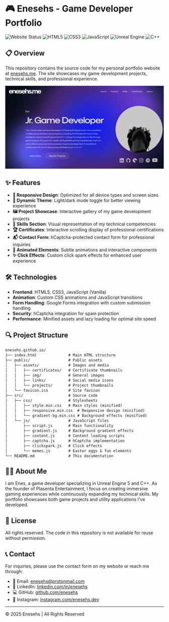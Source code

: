 # 🎮 Enesehs - Game Developer Portfolio

![Website Status](https://img.shields.io/website?url=https%3A%2F%2Fenesehs.me&label=website&style=for-the-badge)
![HTML5](https://img.shields.io/badge/HTML5-E34F26?style=for-the-badge&logo=html5&logoColor=white)
![CSS3](https://img.shields.io/badge/CSS3-1572B6?style=for-the-badge&logo=css3&logoColor=white)
![JavaScript](https://img.shields.io/badge/JavaScript-F7DF1E?style=for-the-badge&logo=javascript&logoColor=black)
![Unreal Engine](https://img.shields.io/badge/Unreal_Engine-0E1128?style=for-the-badge&logo=unreal-engine&logoColor=white)
![C++](https://img.shields.io/badge/C++-00599C?style=for-the-badge&logo=c%2B%2B&logoColor=white)

## 📋 Overview

This repository contains the source code for my personal portfolio website at [enesehs.me](https://enesehs.me). The site showcases my game development projects, technical skills, and professional experience.

![Website Preview](https://raw.githubusercontent.com/enesehs/enesehs.github.io/main/public/assets/img/meta.webp)

## ✨ Features

- **📱 Responsive Design**: Optimized for all device types and screen sizes
- **🎨 Dynamic Theme**: Light/dark mode toggle for better viewing experience
- **🖼️ Project Showcase**: Interactive gallery of my game development projects
- **📜 Skills Section**: Visual representation of my technical competencies
- **🏆 Certificates**: Interactive scrolling display of professional certifications
- **📬 Contact Form**: hCaptcha-protected contact form for professional inquiries
- **🌊 Animated Elements**: Subtle animations and interactive components
- **✨ Click Effects**: Custom click spark effects for enhanced user experience

## 🛠️ Technologies

- **Frontend**: HTML5, CSS3, JavaScript (Vanilla)
- **Animation**: Custom CSS animations and JavaScript transitions
- **Form Handling**: Google Forms integration with custom submission handling
- **Security**: hCaptcha integration for spam protection
- **Performance**: Minified assets and lazy loading for optimal site speed

## 🔍 Project Structure

```
enesehs.github.io/
├── index.html              # Main HTML structure
├── public/                 # Public assets
│   ├── assets/             # Images and media
│   │   ├── certificates/   # Certificate thumbnails
│   │   ├── img/            # General images
│   │   ├── links/          # Social media icons
│   │   └── projects/       # Project thumbnails
│   └── favicon.ico         # Site favicon
├── src/                    # Source code
│   ├── css/                # Stylesheets
│   │   ├── style.min.css   # Main styles (minified)
│   │   ├── responsive.min.css  # Responsive design (minified)
│   │   └── gradient-bg.min.css # Background effects (minified)
│   └── js/                 # JavaScript files
│       ├── script.js       # Main functionality
│       ├── gradient.js     # Background gradient effects
│       ├── content.js      # Content loading scripts
│       ├── captcha.js      # hCaptcha implementation
│       ├── clickspark.js   # Click effects
│       └── memes.js        # Easter eggs & fun elements
└── README.md               # This documentation
```

## 👨‍💻 About Me

I am Enes, a game developer specializing in Unreal Engine 5 and C++. As the founder of Plasenta Entertainment, I focus on creating immersive gaming experiences while continuously expanding my technical skills. My portfolio showcases both game projects and utility applications I've developed.

## 📝 License

All rights reserved. The code in this repository is not available for reuse without permission.

## 📞 Contact

For inquiries, please use the contact form on my website or reach me through:

- 📧 Email: [enesehs@protonmail.com](mailto:enesehs@protonmail.com)
- 🔗 LinkedIn: [linkedin.com/in/enesehs](https://linkedin.com/in/enesehs)
- 💻 GitHub: [github.com/enesehs](https://github.com/enesehs)
- 📸 Instagram: [instagram.com/enesehs.dev](https://instagram.com/enesehs.dev)

---

© 2025 Enesehs | All Rights Reserved
